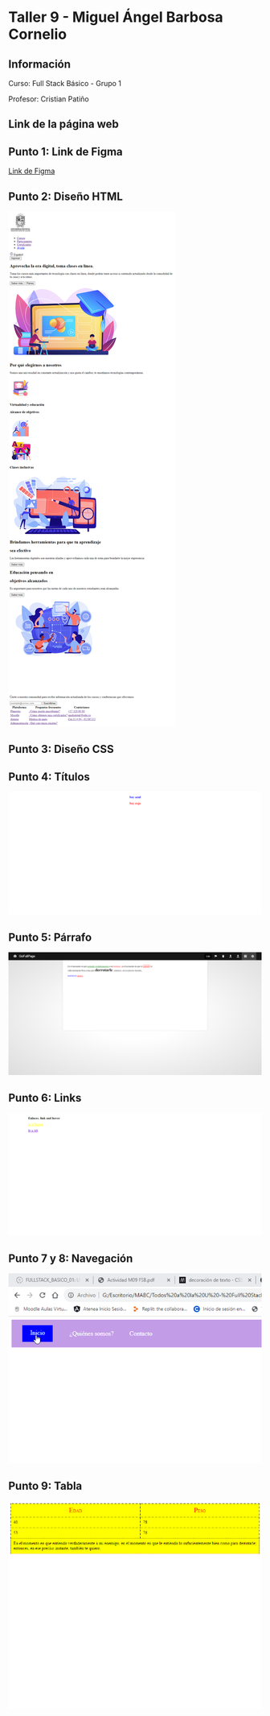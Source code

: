 <h1>Taller 9 - Miguel Ángel Barbosa Cornelio</h1>

<h2>Información</h2>
<p>Curso: Full Stack Básico - Grupo 1</p>
<p>Profesor: Cristian Patiño</p>

<h2>Link de la página web</h2>


<h2>Punto 1: Link de Figma</h2>
<a href="https://www.figma.com/file/0JATDOtnDeIRTyiQSyaN3l/Miguel-%C3%81ngel-Barbosa-Cornelio?type=design&node-id=6%3A257&mode=design&t=IIVmgqVArrgUAjY6-1">Link de Figma</a>

<h2>Punto 2: Diseño HTML</h2>
<img src="./public/images/punto-2.png" alt="punto 2">

<h2>Punto 3: Diseño CSS</h2>

<h2>Punto 4: Títulos</h2>
<img src="./public/images/punto-4.png" alt="punto 4">

<h2>Punto 5: Párrafo</h2>
<img src="./public/images/punto-5.png" alt="punto 5">

<h2>Punto 6: Links</h2>
<img src="./public/images/punto-6.png" alt="punto 6">

<h2>Punto 7 y 8: Navegación</h2>
<img src="./public/images/punto-7-8.png" alt="punto 7 y 8">

<h2>Punto 9: Tabla</h2>
<img src="./public/images/punto-9.png" alt="punto 9">